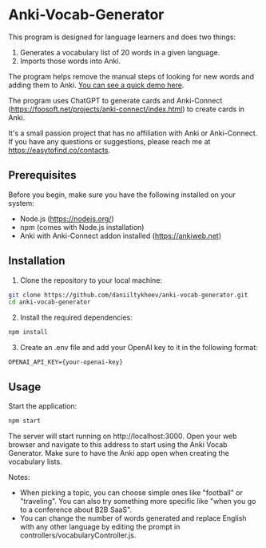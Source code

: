 # Anki-Vocab-Generator

This program is designed for language learners and does two things:

1. Generates a vocabulary list of 20 words in a given language.
2. Imports those words into Anki.

The program helps remove the manual steps of looking for new words and adding them to Anki. [You can see a quick demo here](https://www.loom.com/share/e2abece82d74418894d5fc2adc74451e?sid=75b227a4-a8ba-4a02-8e9d-164f626b8ac2).

The program uses ChatGPT to generate cards and Anki-Connect (https://foosoft.net/projects/anki-connect/index.html) to create cards in Anki.

It's a small passion project that has no affiliation with Anki or Anki-Connect. If you have any questions or suggestions, please reach me at https://easytofind.co/contacts.

## Prerequisites

Before you begin, make sure you have the following installed on your system:

- Node.js (https://nodejs.org/)
- npm (comes with Node.js installation)
- Anki with Anki-Connect addon installed (https://ankiweb.net)

## Installation

1. Clone the repository to your local machine:

```bash
git clone https://github.com/daniiltykheev/anki-vocab-generator.git
cd anki-vocab-generator
```

2. Install the required dependencies:

```bash
npm install
```

3. Create an .env file and add your OpenAI key to it in the following format:

```
OPENAI_API_KEY={your-openai-key}
```

## Usage

Start the application:

```bash
npm start
```

The server will start running on http://localhost:3000. Open your web browser and navigate to this address to start using the Anki Vocab Generator. Make sure to have the Anki app open when creating the vocabulary lists.

Notes:

- When picking a topic, you can choose simple ones like "football" or "traveling". You can also try something more specific like "when you go to a conference about B2B SaaS".
- You can change the number of words generated and replace English with any other language by editing the prompt in controllers/vocabularyController.js.
